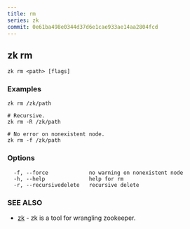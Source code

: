 ```yaml
---
title: rm
series: zk
commit: 0e61ba498e0344d37d6e1cae933ae14aa2804fcd
---
```

## zk rm



```
zk rm <path> [flags]
```

### Examples

```
zk rm /zk/path

# Recursive.
zk rm -R /zk/path

# No error on nonexistent node.
zk rm -f /zk/path
```

### Options

```
  -f, --force             no warning on nonexistent node
  -h, --help              help for rm
  -r, --recursivedelete   recursive delete
```

### SEE ALSO

* [zk](../)	 - zk is a tool for wrangling zookeeper.

